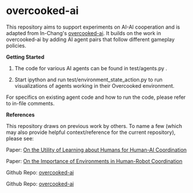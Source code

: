 # overcooked-ai

This repository aims to support experiments on AI-AI cooperation and is adapted from In-Chang's [overcooked-ai](https://github.com/bic4907/Overcooked-AI). It builds on the work in overcooked-ai by adding AI agent pairs that follow different gameplay policies. 

**Getting Started**

1. The code for various AI agents can be found in test/agents.py . 

2. Start ipython and run test/environment_state_action.py to run visualizations of agents working in their Overcooked environment.

For specifics on existing agent code and how to run the code, please refer to in-file comments. 

**References**

This repository draws on previous work by others. To name a few (which may also provide helpful context/reference for the current repository), please see:

Paper: [On the Utility of Learning about Humans for Human-AI Coordination](https://arxiv.org/abs/1910.05789)

Paper: [On the Importance of Environments in Human-Robot Coordination](https://arxiv.org/abs/2106.10853)

Github Repo: [overcooked-ai](https://github.com/HumanCompatibleAI/overcooked_ai)

Github Repo: [overcooked-ai](https://github.com/bic4907/Overcooked-AI)


